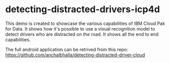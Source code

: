 # detecting-distracted-drivers-icp4d
This demo is created to showcase the various capabilities of IBM Cloud Pak for Data. It shows how it's possible to use a visual recognition model to detect drivers who are distracted on the road. It shows all the end to end capabilities.

The full android application can be retrived from this repo: https://github.com/anchalbhalla/detecting-distracted-driver-cloud
